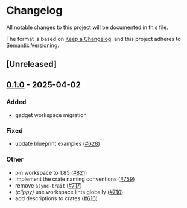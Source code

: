 # Changelog

All notable changes to this project will be documented in this file.

The format is based on [Keep a Changelog](https://keepachangelog.com/en/1.0.0/),
and this project adheres to [Semantic Versioning](https://semver.org/spec/v2.0.0.html).

## [Unreleased]

## [0.1.0](https://github.com/tangle-network/blueprint/releases/tag/blueprint-client-core-v0.1.0) - 2025-04-02

### Added

- gadget workspace migration

### Fixed

- update blueprint examples ([#628](https://github.com/tangle-network/blueprint/pull/628))

### Other

- pin workspace to 1.85 ([#821](https://github.com/tangle-network/blueprint/pull/821))
- Implement the crate naming conventions ([#759](https://github.com/tangle-network/blueprint/pull/759))
- remove `async-trait` ([#717](https://github.com/tangle-network/blueprint/pull/717))
- *(clippy)* use workspace lints globally ([#710](https://github.com/tangle-network/blueprint/pull/710))
- add descriptions to crates ([#616](https://github.com/tangle-network/blueprint/pull/616))

